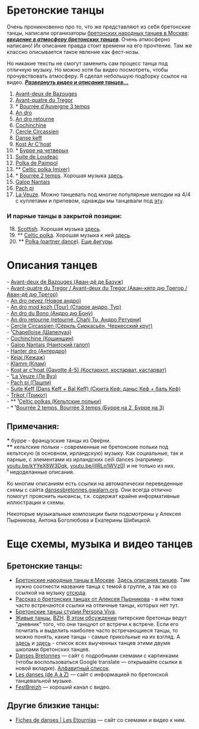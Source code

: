 Бретонские танцы
================
Очень проникновенно про то, что же представляют из себя бретонские танцы, написали организаторы [бретонских народных танцев в Москве](https://vk.com/club25749886): [***введение в атмосферу бретонских танцев***](text-intro.md). Очень атмосферно написано! Их описание правда стоит времени на его прочтение. Там же классно описывается такое явление как фест-нозы.

Но никакие тексты не смогут заменить сам процесс танца под отличную музыку. Но можно хотя бы видео посмотреть, чтобы прочувствовать атмосферу. Я сделал небольшую подборку ссылок на видео. ***[Развернуть видео и описания танцев...](README.md)***

1. [Avant-deux de Bazouges](https://www.youtube.com/watch?v=Ncds8-FMaEI)
2. [Avant-quatre du Tregor](https://www.youtube.com/watch?v=H5DNoZ2F3jw)
3. \* [Bourrée d'Auvergne 3 temps](https://www.youtube.com/watch?v=TfQNjN_WHCU)
4. [An dro](https://www.youtube.com/watch?v=p_i027FhnyA)
5. [An dro retourne](https://www.youtube.com/watch?v=EUHjpInr1nA)
6. [Cochinchine](https://vk.com/video-25749886_170748467)
7. [Cercle Circassien](https://www.youtube.com/watch?v=JUIEfPi_SgY)
8. [Danse keff](https://www.youtube.com/watch?v=B6qej91iYLc)
9. [Kost Ar C'hoat](https://www.youtube.com/watch?v=EAVpaW_7qlQ)
10. \* [Бурре на четверых](https://vk.com/video-25749886_162534468)
11. [Suite de Loudeac](https://www.youtube.com/watch?v=SOd9E8XKemA)
12. [Polka de Paimpol](https://vk.com/video39341115_456239021)
13. \*\* [Celtic polka (mixer)](https://www.youtube.com/watch?v=Yi5kxzNWQmQ)
14. \* [Bourrée 2 temps](https://www.youtube.com/watch?v=Fos5IOLRHK8). Хорошая музыка [здесь](http://vk.com/video-25749886_170696306).
15. [Galop Nantais](https://www.youtube.com/watch?v=aQUtWD-o9NE)
16. [Pach pi](https://www.youtube.com/watch?v=5eDQmwe1Zlo)
17. [La Veuze](https://www.youtube.com/watch?v=w9WhHwAog38). Можно танцевать под многие популярные мелодии на 4/4 c куплетами и припевом, однажды мы танцевали под [эту](http://vk.com/search?c[q]=Fatboy%20Slim%20The%20Rockafeller%20Skank&c[section]=audio).

### И парные танцы в закрытой позиции:

 18. [Scottish](https://www.youtube.com/watch?v=y1mfTqRCfyg). Хорошая музыка [здесь](http://vk.com/search?c[q]=Mervent%20Ascarabaz%20Scottish&c[section]=audio).  
 19. \*\* [Celtic polka](https://www.youtube.com/watch?v=Z904QR1uSD0). Хорошая музыка к ней [здесь](http://vk.com/search?c[q]=The%20Irish%20Rovers%20Mick%20Maguire&c[section]=audio).  
 20. \*\* [Polka (partner dance)](https://www.youtube.com/watch?v=sVnfVUWiBTU). [Еще фигуры](https://www.youtube.com/watch?v=at782bhv22I).

Описания танцев
===============
\- [Avant-deux de Bazouges (Аван-дё де Базуж)](avant-deux-de-bazouges.md)  
\- [Avant-quatre du Tregor / Avant-deux du Tregor (Аван-кятр дю Трегор / Аван-дё дю Трегор)](avant-quatre-du-tregor.md)  
\- [An dro nevez (Новое андро)](an-dro-nevez.md)  
\- [An dro mod kozh (Tour) (Старое андро, Тур)](tour-an-dro-mod-kozh.md)  
\- [An dro du Bono (Андро дю Бон́у)](an-dro-du-bono.md)  
\- [An dro retourne (retourné, Chañj Tu, Андро Ретурни́)](an-dro-retourne.md)  
\- [Cercle Circassien (Сёркль Сиркасьён, Черкесский круг)](cercle-circassien.md)  
\- ¹[Chapelloise (Шапелуаз)](chapelloise.md)  
\- [Cochinchine (Кошиншин)](cochinchine.md)  
\- [Galop Nantais (Нантский галоп)](galop-nantais.md)  
\- [Hanter dro (Антердро)](hanter-dro.md)  
\- [Kejaj (Кежаж)](kejaj.md)  
\- [Klamm (Клам)](klamm.md)  
\- [Kost ar c'hoat (Gavotte 4-5) (Костархот, костарват, кастарват)](kost-ar-c-hoat.md)  
\- ¹[La Veuze (Ля Вуз)](la-veuze.md)  
\- [Pach pi (Пашпи)](pach-pi.md)  
\- [Suite Keff (Dans Keff + Bal Keff) (Сюита Кеф: даньс Кеф + баль Кеф)](suite-keff.md)  
\- [Trikot (Трикот)](trikot.md)  
\- \*\* ¹[Celtic polkas (Кельтские польки)](celtic-polkas.md)  
\- \* ¹[Bourrée 2 temps, Bourrée 3 temps (Бурре на 2, Бурре на 3)](bourree.md)

## Примечания:

__\*__ бурре - французские танцы из Ове́рни.  
__\*\*__ кельтские польки - современные не бретонские польки под кельтскую (в основном, ирландскую) музыку. Как социальные, так и парные, c элементами из ирландских ceili dances (например: [youtu.be/kYYeX8W3Dqk](https://www.youtube.com/watch?v=kYYeX8W3Dqk), [youtu.be/jIlRLo1WVz0](https://www.youtube.com/watch?v=jIlRLo1WVz0)) и не только из них.  
__¹__ недоделанные описания.

Ко многим описаниям есть ссылки на автоматически переведенные схемы с сайта [dansesbretonnes.gwalarn.org](http://dansesbretonnes.gwalarn.org). Они всегда отлично помогут прояснить ньюансы, т.к. содержат крайне информативные иллюстрации и схемы.

Некоторые музыкальные композиции были подсмотрены у Алексея Пырникова, Антона Боголюбова и Екатерины Шибицкой.

Еще схемы, музыка и видео танцев
=================================
## Бретонские танцы:

- [Бретонские народные танцы в Москве](https://vk.com/club25749886). [Здесь описания танцев](https://vk.com/topic-25749886_27791034). Там нужно соотнести название танца с темой в группе, а так же со ссылкой на музыку [отсюда](https://vk.com/notes11408173).
- [Рассказ о бретонских танцах от Алексея Пырникова](http://celtic-community.diary.ru/p193203999.htm?oam#more1) - в нём тоже часто встречаются ссылки на отличные танцы, которых нет тут.
- [Бретонские танцы студии Persona Viva](http://personaviva.spb.ru/?bret_dances).
- [Живые танцы](https://vk.com/club31196395), [BZH](https://vk.com/club640304). [В этом обсуждении](https://vk.com/topic-31196395_25370716) питерские бретонцы ведут "дневник" того, что они танцуют от встречи к встрече. Если его почитать и выделить наиболее часто встречающиеся танцы, то можно понять, какие танцы - самые прикольные на их взгляд. А [здесь](https://vk.com/topic-31196395_29427388) и [здесь](https://vk.com/topic-640304_9414805) - список всех выученных танцев этими двумя школами бретонских танцев.
- [Danses Bretonnes](http://dansesbretonnes.gwalarn.org) — сайт с подробными схемами с картинками (чтобы воспользоваться Google translate — открывайте ссылки в новой вкладке). [Алфавитный список](http://dansesbretonnes.gwalarn.org/accueil/alphabetique.html).
- [Les danses (de A à Z)](http://nozbreizh.fr/index.php?option=com_content&task=view&id=20&Itemid=37&lettre_param=A#A) — сайт с информацией по бретонской танцевальной музыке.
- [FestBreizh](https://www.youtube.com/channel/UCjwYudG6SWmI2mz1wS_eijA) — хороший канал с видео.

## Другие близкие танцы:

- [Fiches de danses | Les Etournias](http://lesetournias.fr/ateliers-danses/fiches-de-danses) — сайт со схемами и видео к ним.
